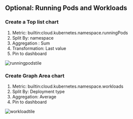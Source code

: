 ## Optional: Running Pods and Workloads

### Create a Top list chart
1. Metric: builtin:cloud.kubernetes.namespace.runningPods
2. Split By: namespace
3. Aggregation : Sum
4. Transformation: Last value 
5. Pin to dashboard

![runningpodstile](../../assets/images/runningpodstile.png)

### Create Graph Area chart
1. Metric: builtin:cloud.kubernetes.namespace.workloads
2. Split By: Deployment type
3. Aggregation: Average
5. Pin to dashboard

![workloadtile](../../assets/images/workloadtile.png)

